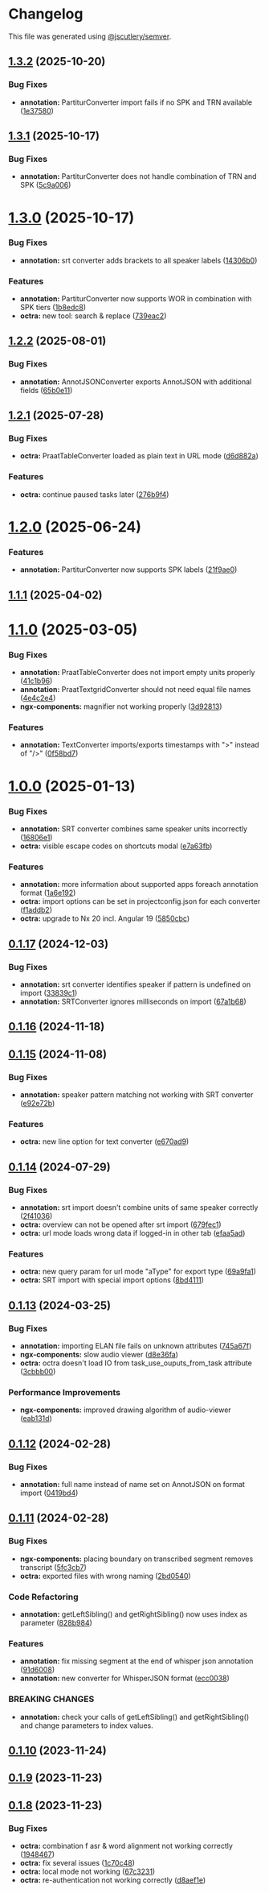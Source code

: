 # Changelog

This file was generated using [@jscutlery/semver](https://github.com/jscutlery/semver).

## [1.3.2](https://github.com/IPS-LMU/octra/compare/annotation-1.3.1...annotation-1.3.2) (2025-10-20)


### Bug Fixes

* **annotation:** PartiturConverter import fails if no SPK and TRN available ([1e37580](https://github.com/IPS-LMU/octra/commit/1e37580cbadd6272c22099be920fa3c8a53c1060))



## [1.3.1](https://github.com/IPS-LMU/octra/compare/annotation-1.3.0...annotation-1.3.1) (2025-10-17)


### Bug Fixes

* **annotation:** PartiturConverter does not handle combination of TRN and SPK ([5c9a006](https://github.com/IPS-LMU/octra/commit/5c9a0068f5cb2b5b00bece87a6d2ebac93ee07b5))



# [1.3.0](https://github.com/IPS-LMU/octra/compare/annotation-1.2.2...annotation-1.3.0) (2025-10-17)


### Bug Fixes

* **annotation:** srt converter adds brackets to all speaker labels ([14306b0](https://github.com/IPS-LMU/octra/commit/14306b0097c24cadf94e70528419ad70038ce44c))


### Features

* **annotation:** PartiturConverter now supports WOR in combination with SPK tiers ([1b8edc8](https://github.com/IPS-LMU/octra/commit/1b8edc854d4afbe82963db66104ea2a444fc17e1))
* **octra:** new tool: search & replace ([739eac2](https://github.com/IPS-LMU/octra/commit/739eac2d2f5df23c1e2069a6d264e7ac0252a783))



## [1.2.2](https://github.com/IPS-LMU/octra/compare/annotation-1.2.1...annotation-1.2.2) (2025-08-01)


### Bug Fixes

* **annotation:** AnnotJSONConverter exports AnnotJSON with additional fields ([65b0e11](https://github.com/IPS-LMU/octra/commit/65b0e117d7814110f81abd00b4f19455c2bd411c))



## [1.2.1](https://github.com/IPS-LMU/octra/compare/annotation-1.2.0...annotation-1.2.1) (2025-07-28)


### Bug Fixes

* **octra:** PraatTableConverter loaded as plain text in URL mode ([d6d882a](https://github.com/IPS-LMU/octra/commit/d6d882a3fb49db6fca44c050c779d64a41a3978f))


### Features

* **octra:** continue paused tasks later ([276b9f4](https://github.com/IPS-LMU/octra/commit/276b9f46620983cf5e26e7431fb9a1d7cd560b1f))



# [1.2.0](https://github.com/IPS-LMU/octra/compare/annotation-1.1.1...annotation-1.2.0) (2025-06-24)


### Features

* **annotation:** PartiturConverter now supports SPK labels ([21f9ae0](https://github.com/IPS-LMU/octra/commit/21f9ae0708d5786fd368c373e5e5e102443cfc41))



## [1.1.1](https://github.com/IPS-LMU/octra/compare/annotation-1.1.0...annotation-1.1.1) (2025-04-02)



# [1.1.0](https://github.com/IPS-LMU/octra/compare/annotation-1.0.0...annotation-1.1.0) (2025-03-05)

### Bug Fixes

- **annotation:** PraatTableConverter does not import empty units properly ([41c1b96](https://github.com/IPS-LMU/octra/commit/41c1b96601b4cbb002f101a56ece4d7e0e51b007))
- **annotation:** PraatTextgridConverter should not need equal file names ([4e4c2e4](https://github.com/IPS-LMU/octra/commit/4e4c2e40a62d29be9f53199a05902cfff5e3a080))
- **ngx-components:** magnifier not working properly ([3d92813](https://github.com/IPS-LMU/octra/commit/3d928137a9afcb285477dc13e6b0310d17d7b01f))

### Features

- **annotation:** TextConverter imports/exports timestamps with ">" instead of "/>" ([0f58bd7](https://github.com/IPS-LMU/octra/commit/0f58bd7c2ea3a8dd8360e15f7333abd8791e9fa4))

# [1.0.0](https://github.com/IPS-LMU/octra/compare/annotation-0.1.17...annotation-1.0.0) (2025-01-13)

### Bug Fixes

- **annotation:** SRT converter combines same speaker units incorrectly ([16806e1](https://github.com/IPS-LMU/octra/commit/16806e1138c714b8bfd26305cabd2e1da4b16120))
- **octra:** visible escape codes on shortcuts modal ([e7a63fb](https://github.com/IPS-LMU/octra/commit/e7a63fb542ee0841e21ffae1cdf9704a22525b1c))

### Features

- **annotation:** more information about supported apps foreach annotation format ([1a6e192](https://github.com/IPS-LMU/octra/commit/1a6e192d30d31af4820bbbe02ebfe252c23e9bc7))
- **octra:** import options can be set in projectconfig.json for each converter ([f1addb2](https://github.com/IPS-LMU/octra/commit/f1addb2e762a5f37ab02b371dde1103168074fe6))
- **octra:** upgrade to Nx 20 incl. Angular 19 ([5850cbc](https://github.com/IPS-LMU/octra/commit/5850cbcb71a6664ca53e9a038443e913390910c3))

## [0.1.17](https://github.com/IPS-LMU/octra/compare/annotation-0.1.16...annotation-0.1.17) (2024-12-03)

### Bug Fixes

- **annotation:** srt converter identifies speaker if pattern is undefined on import ([33839c1](https://github.com/IPS-LMU/octra/commit/33839c13787881e727475e45bf0bc29d5bb476c5))
- **annotation:** SRTConverter ignores milliseconds on import ([67a1b68](https://github.com/IPS-LMU/octra/commit/67a1b6828b637046982c904b3247555b46242319))

## [0.1.16](https://github.com/IPS-LMU/octra/compare/annotation-0.1.15...annotation-0.1.16) (2024-11-18)

## [0.1.15](https://github.com/IPS-LMU/octra/compare/annotation-0.1.14...annotation-0.1.15) (2024-11-08)

### Bug Fixes

- **annotation:** speaker pattern matching not working with SRT converter ([e92e72b](https://github.com/IPS-LMU/octra/commit/e92e72b6ad38258d1717fdb4225d9cfbce964eb0))

### Features

- **octra:** new line option for text converter ([e670ad9](https://github.com/IPS-LMU/octra/commit/e670ad91fbe0414c515d34585ff2625cf2cec114))

## [0.1.14](https://github.com/IPS-LMU/octra/compare/annotation-0.1.13...annotation-0.1.14) (2024-07-29)

### Bug Fixes

- **annotation:** srt import doesn't combine units of same speaker correctly ([2f41036](https://github.com/IPS-LMU/octra/commit/2f41036a90eb756872ccc4118729f989c9910243))
- **octra:** overview can not be opened after srt import ([679fec1](https://github.com/IPS-LMU/octra/commit/679fec11d298a2998d584ed83c82fed83059f242))
- **octra:** url mode loads wrong data if logged-in in other tab ([efaa5ad](https://github.com/IPS-LMU/octra/commit/efaa5ad3fe64308f78363fd078a8d214663912a3))

### Features

- **octra:** new query param for url mode "aType" for export type ([69a9fa1](https://github.com/IPS-LMU/octra/commit/69a9fa15314e5bc304d73010693559dc605aa405))
- **octra:** SRT import with special import options ([8bd4111](https://github.com/IPS-LMU/octra/commit/8bd4111373784735ad0b7d19be016a908afea060))

## [0.1.13](https://github.com/IPS-LMU/octra/compare/annotation-0.1.12...annotation-0.1.13) (2024-03-25)

### Bug Fixes

- **annotation:** importing ELAN file fails on unknown attributes ([745a67f](https://github.com/IPS-LMU/octra/commit/745a67f356f2188b64634726c3a761e32b51134f))
- **ngx-components:** slow audio viewer ([d8e36fa](https://github.com/IPS-LMU/octra/commit/d8e36fa002b1d295b5cccc1dcd08c2fae238badb))
- **octra:** octra doesn't load IO from task_use_ouputs_from_task attribute ([3cbbb00](https://github.com/IPS-LMU/octra/commit/3cbbb004fc7c5be0827c48641dc95ea16e72c378))

### Performance Improvements

- **ngx-components:** improved drawing algorithm of audio-viewer ([eab131d](https://github.com/IPS-LMU/octra/commit/eab131dc647b8c505b45a81164b26ffe6a656564))

## [0.1.12](https://github.com/IPS-LMU/octra/compare/annotation-0.1.11...annotation-0.1.12) (2024-02-28)

### Bug Fixes

- **annotation:** full name instead of name set on AnnotJSON on format import ([0419bd4](https://github.com/IPS-LMU/octra/commit/0419bd4a21079eb2dc5e4ea617680090f0fce919))

## [0.1.11](https://github.com/IPS-LMU/octra/compare/annotation-0.1.10...annotation-0.1.11) (2024-02-28)

### Bug Fixes

- **ngx-components:** placing boundary on transcribed segment removes transcript ([5fc3cb7](https://github.com/IPS-LMU/octra/commit/5fc3cb73528084a92430164483e52304d42887f8))
- **octra:** exported files with wrong naming ([2bd0540](https://github.com/IPS-LMU/octra/commit/2bd05403b3cc8e7c1f6d7e0b647e378f2aa1996d))

### Code Refactoring

- **annotation:** getLeftSibling() and getRightSibling() now uses index as parameter ([828b984](https://github.com/IPS-LMU/octra/commit/828b984a1acd9df5bd439f0c6a16737b4482933f))

### Features

- **annotation:** fix missing segment at the end of whisper json annotation ([91d6008](https://github.com/IPS-LMU/octra/commit/91d60083f839c1578f9fc4dc572416eac6fda0e3))
- **annotation:** new converter for WhisperJSON format ([ecc0038](https://github.com/IPS-LMU/octra/commit/ecc00383e6d3f44031440fb664c7880be131fb64))

### BREAKING CHANGES

- **annotation:** check your calls of getLeftSibling() and
  getRightSibling() and change parameters to index values.

## [0.1.10](https://github.com/IPS-LMU/octra/compare/annotation-0.1.9...annotation-0.1.10) (2023-11-24)

## [0.1.9](https://github.com/IPS-LMU/octra/compare/annotation-0.1.8...annotation-0.1.9) (2023-11-23)

## [0.1.8](https://github.com/IPS-LMU/octra/compare/annotation-0.1.7...annotation-0.1.8) (2023-11-23)

### Bug Fixes

- **octra:** combination f asr & word alignment not working correctly ([1948467](https://github.com/IPS-LMU/octra/commit/194846784ec000ec745ea0e20d4d3006009bd0e5))
- **octra:** fix several issues ([1c70c48](https://github.com/IPS-LMU/octra/commit/1c70c48d58351cae4adae18e632ef9746fcd69a1))
- **octra:** local mode not working ([67c3231](https://github.com/IPS-LMU/octra/commit/67c3231986a7be83bfcd2db787d455b2f576bfdd))
- **octra:** re-authentication not working correctly ([d8aef1e](https://github.com/IPS-LMU/octra/commit/d8aef1e3d1f54aa5f7049f6787a28c8d2296f0e1))
